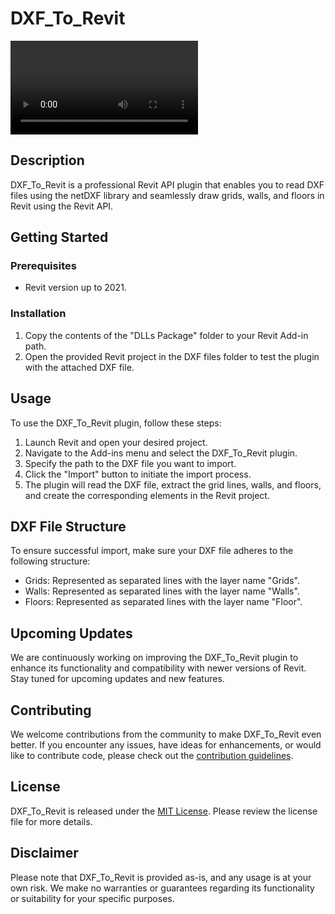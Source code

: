 # DXF_To_Revit

![Demo](https://user-images.githubusercontent.com/76973221/173254404-f21d0645-4615-46ee-8561-e26b4bb93552.mp4)

## Description

DXF_To_Revit is a professional Revit API plugin that enables you to read DXF files using the netDXF library and seamlessly draw grids, walls, and floors in Revit using the Revit API.

## Getting Started

### Prerequisites

- Revit version up to 2021.

### Installation

1. Copy the contents of the "DLLs Package" folder to your Revit Add-in path.
2. Open the provided Revit project in the DXF files folder to test the plugin with the attached DXF file.

## Usage

To use the DXF_To_Revit plugin, follow these steps:

1. Launch Revit and open your desired project.
2. Navigate to the Add-ins menu and select the DXF_To_Revit plugin.
3. Specify the path to the DXF file you want to import.
4. Click the "Import" button to initiate the import process.
5. The plugin will read the DXF file, extract the grid lines, walls, and floors, and create the corresponding elements in the Revit project.

## DXF File Structure

To ensure successful import, make sure your DXF file adheres to the following structure:

- Grids: Represented as separated lines with the layer name "Grids".
- Walls: Represented as separated lines with the layer name "Walls".
- Floors: Represented as separated lines with the layer name "Floor".

## Upcoming Updates

We are continuously working on improving the DXF_To_Revit plugin to enhance its functionality and compatibility with newer versions of Revit. Stay tuned for upcoming updates and new features.

## Contributing

We welcome contributions from the community to make DXF_To_Revit even better. If you encounter any issues, have ideas for enhancements, or would like to contribute code, please check out the [contribution guidelines](CONTRIBUTING.md).

## License

DXF_To_Revit is released under the [MIT License](LICENSE). Please review the license file for more details.

## Disclaimer

Please note that DXF_To_Revit is provided as-is, and any usage is at your own risk. We make no warranties or guarantees regarding its functionality or suitability for your specific purposes.
